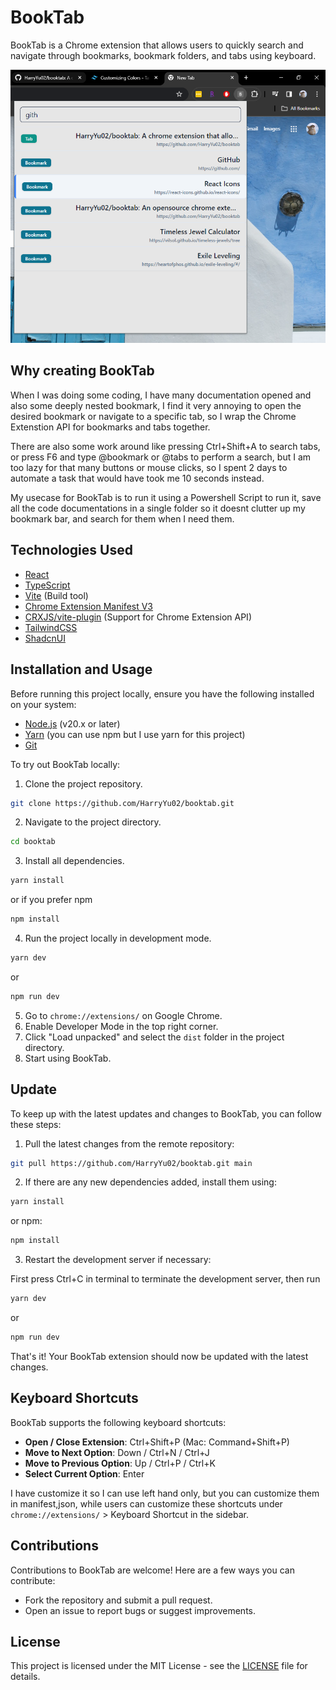 # BookTab

BookTab is a Chrome extension that allows users to quickly search and navigate through bookmarks, bookmark folders, and tabs using keyboard.

![demo](public/demo.PNG)

## Why creating BookTab

When I was doing some coding, I have many documentation opened and also some deeply nested bookmark, I find it very annoying to open the desired bookmark or navigate to a specific tab, so I wrap the Chrome Extenstion API for bookmarks and tabs together.

There are also some work around like pressing Ctrl+Shift+A to search tabs, or press F6 and type @bookmark or @tabs to perform a search, but I am too lazy for that many buttons or mouse clicks, so I spent 2 days to automate a task that would have took me 10 seconds instead.

My usecase for BookTab is to run it using a Powershell Script to run it, save all the code documentations in a single folder so it doesnt clutter up my bookmark bar, and search for them when I need them.

## Technologies Used

-   [React](https://react.dev/)
-   [TypeScript](https://www.typescriptlang.org/)
-   [Vite](https://vitejs.dev/) (Build tool)
-   [Chrome Extension Manifest V3](https://developer.chrome.com/docs/extensions)
-   [CRXJS/vite-plugin](https://crxjs.dev/vite-plugin) (Support for Chrome Extension API)
-   [TailwindCSS](https://tailwindcss.com/)
-   [ShadcnUI](https://ui.shadcn.com/)

## Installation and Usage

Before running this project locally, ensure you have the following installed on your system:

-   [Node.js](https://nodejs.org/) (v20.x or later)
-   [Yarn](https://yarnpkg.com/) (you can use npm but I use yarn for this project)
-   [Git](https://git-scm.com/)

To try out BookTab locally:

1. Clone the project repository.

```bash
git clone https://github.com/HarryYu02/booktab.git
```

2. Navigate to the project directory.

```bash
cd booktab
```

3. Install all dependencies.

```bash
yarn install
```

or if you prefer npm

```bash
npm install
```

4. Run the project locally in development mode.

```bash
yarn dev
```

or

```bash
npm run dev
```

5. Go to `chrome://extensions/` on Google Chrome.
6. Enable Developer Mode in the top right corner.
7. Click "Load unpacked" and select the `dist` folder in the project directory.
8. Start using BookTab.

## Update

To keep up with the latest updates and changes to BookTab, you can follow these steps:

1. Pull the latest changes from the remote repository:

```bash
git pull https://github.com/HarryYu02/booktab.git main

```

2. If there are any new dependencies added, install them using:

```bash
yarn install
```

or npm:

```bash
npm install
```

3. Restart the development server if necessary:

First press Ctrl+C in terminal to terminate the development server, then run

```bash
yarn dev
```

or

```bash
npm run dev
```

That's it! Your BookTab extension should now be updated with the latest changes.

## Keyboard Shortcuts

BookTab supports the following keyboard shortcuts:

-   **Open / Close Extension**: Ctrl+Shift+P (Mac: Command+Shift+P)
-   **Move to Next Option**: Down / Ctrl+N / Ctrl+J
-   **Move to Previous Option**: Up / Ctrl+P / Ctrl+K
-   **Select Current Option**: Enter

I have customize it so I can use left hand only, but you can customize them in manifest,json, while users can customize these shortcuts under `chrome://extensions/` > Keyboard Shortcut in the sidebar.

## Contributions

Contributions to BookTab are welcome! Here are a few ways you can contribute:

-   Fork the repository and submit a pull request.
-   Open an issue to report bugs or suggest improvements.

## License

This project is licensed under the MIT License - see the [LICENSE](LICENSE) file for details.
